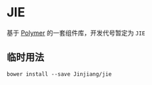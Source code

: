 # JIE

基于 [Polymer](https://github.com/Polymer) 的一套组件库，开发代号暂定为 `JIE`

## 临时用法

```
bower install --save Jinjiang/jie
```
